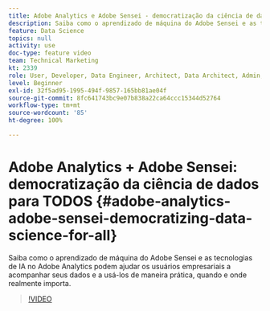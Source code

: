 ```yaml
---
title: Adobe Analytics e Adobe Sensei - democratização da ciência de dados para TODOS
description: Saiba como o aprendizado de máquina do Adobe Sensei e as tecnologias de IA no Adobe Analytics podem ajudar os usuários empresariais a acompanhar seus dados e a usá-los de maneira prática, quando e onde realmente importa.
feature: Data Science
topics: null
activity: use
doc-type: feature video
team: Technical Marketing
kt: 2339
role: User, Developer, Data Engineer, Architect, Data Architect, Admin, Leader
level: Beginner
exl-id: 32f5ad95-1995-494f-9857-165bb81ae04f
source-git-commit: 8fc641743bc9e07b838a22ca64ccc15344d52764
workflow-type: tm+mt
source-wordcount: '85'
ht-degree: 100%

---
```


# Adobe Analytics + Adobe Sensei: democratização da ciência de dados para TODOS {#adobe-analytics-adobe-sensei-democratizing-data-science-for-all}

Saiba como o aprendizado de máquina do Adobe Sensei e as tecnologias de IA no Adobe Analytics podem ajudar os usuários empresariais a acompanhar seus dados e a usá-los de maneira prática, quando e onde realmente importa.

>[!VIDEO](https://video.tv.adobe.com/v/39737/?quality=12&learn=on&captions=por_br)
